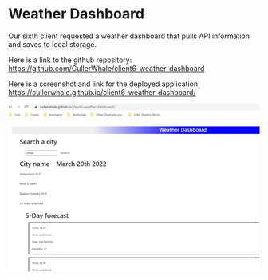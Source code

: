 # Weather Dashboard
Our sixth client requested a weather dashboard that pulls API information and saves to local storage.  

Here is a link to the github repository: https://github.com/CullerWhale/client6-weather-dashboard

 Here is a screenshot and link for the deployed application: https://cullerwhale.github.io/client6-weather-dashboard/

![ScreenShot](screenshot.jpg)